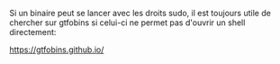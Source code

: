 Si un binaire peut se lancer avec les droits sudo, il est toujours utile de chercher sur gtfobins si celui-ci ne permet pas d'ouvrir un shell directement:

https://gtfobins.github.io/
